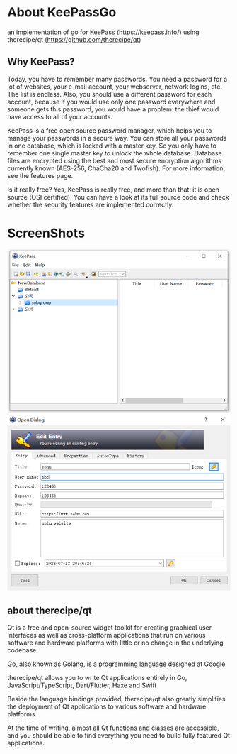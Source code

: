 # About KeePassGo
an implementation of go for KeePass (https://keepass.info/) using therecipe/qt (https://github.com/therecipe/qt)
## Why KeePass?
Today, you have to remember many passwords. You need a password for a lot of websites, your e-mail account, your webserver, network logins, etc. The list is endless. Also, you should use a different password for each account, because if you would use only one password everywhere and someone gets this password, you would have a problem: the thief would have access to all of your accounts.

KeePass is a free open source password manager, which helps you to manage your passwords in a secure way. You can store all your passwords in one database, which is locked with a master key. So you only have to remember one single master key to unlock the whole database. Database files are encrypted using the best and most secure encryption algorithms currently known (AES-256, ChaCha20 and Twofish). For more information, see the features page.

Is it really free?
Yes, KeePass is really free, and more than that: it is open source (OSI certified). You can have a look at its full source code and check whether the security features are implemented correctly.
# ScreenShots
<img src="screenShorts/homepage.png">
<img src="screenShorts/editEntry.png">


## about therecipe/qt
Qt is a free and open-source widget toolkit for creating graphical user interfaces as well as cross-platform applications that run on various software and hardware platforms with little or no change in the underlying codebase.

Go, also known as Golang, is a programming language designed at Google.

therecipe/qt allows you to write Qt applications entirely in Go, JavaScript/TypeScript, Dart/Flutter, Haxe and Swift

Beside the language bindings provided, therecipe/qt also greatly simplifies the deployment of Qt applications to various software and hardware platforms.

At the time of writing, almost all Qt functions and classes are accessible, and you should be able to find everything you need to build fully featured Qt applications.
